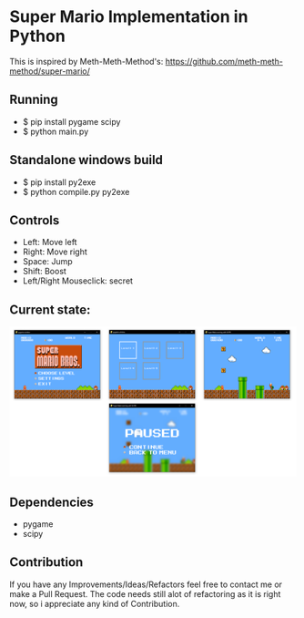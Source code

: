 # Super Mario Implementation in Python

This is inspired by Meth-Meth-Method's: https://github.com/meth-meth-method/super-mario/

## Running

* $ pip install pygame scipy
* $ python main.py

## Standalone windows build

* $ pip install py2exe
* $ python compile.py py2exe

## Controls

* Left: Move left  
* Right: Move right  
* Space: Jump  
* Shift: Boost   
* Left/Right Mouseclick: secret   

## Current state:
![Alt text](img/pics.png "current state")

## Dependencies
* pygame
* scipy

## Contribution

If you have any Improvements/Ideas/Refactors feel free to contact me or make a Pull Request.
The code needs still alot of refactoring as it is right now, so i appreciate any kind of Contribution.
